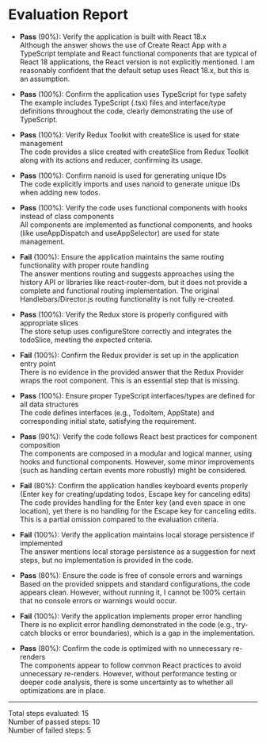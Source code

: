 # Evaluation Report

- **Pass** (90%): Verify the application is built with React 18.x  
  Although the answer shows the use of Create React App with a TypeScript template and React functional components that are typical of React 18 applications, the React version is not explicitly mentioned. I am reasonably confident that the default setup uses React 18.x, but this is an assumption.

- **Pass** (100%): Confirm the application uses TypeScript for type safety  
  The example includes TypeScript (.tsx) files and interface/type definitions throughout the code, clearly demonstrating the use of TypeScript.

- **Pass** (100%): Verify Redux Toolkit with createSlice is used for state management  
  The code provides a slice created with createSlice from Redux Toolkit along with its actions and reducer, confirming its usage.

- **Pass** (100%): Confirm nanoid is used for generating unique IDs  
  The code explicitly imports and uses nanoid to generate unique IDs when adding new todos.

- **Pass** (100%): Verify the code uses functional components with hooks instead of class components  
  All components are implemented as functional components, and hooks (like useAppDispatch and useAppSelector) are used for state management.

- **Fail** (100%): Ensure the application maintains the same routing functionality with proper route handling  
  The answer mentions routing and suggests approaches using the history API or libraries like react-router-dom, but it does not provide a complete and functional routing implementation. The original Handlebars/Director.js routing functionality is not fully re-created.

- **Pass** (100%): Verify the Redux store is properly configured with appropriate slices  
  The store setup uses configureStore correctly and integrates the todoSlice, meeting the expected criteria.

- **Fail** (100%): Confirm the Redux provider is set up in the application entry point  
  There is no evidence in the provided answer that the Redux Provider wraps the root component. This is an essential step that is missing.

- **Pass** (100%): Ensure proper TypeScript interfaces/types are defined for all data structures  
  The code defines interfaces (e.g., TodoItem, AppState) and corresponding initial state, satisfying the requirement.

- **Pass** (90%): Verify the code follows React best practices for component composition  
  The components are composed in a modular and logical manner, using hooks and functional components. However, some minor improvements (such as handling certain events more robustly) might be considered.

- **Fail** (80%): Confirm the application handles keyboard events properly (Enter key for creating/updating todos, Escape key for canceling edits)  
  The code provides handling for the Enter key (and even space in one location), yet there is no handling for the Escape key for canceling edits. This is a partial omission compared to the evaluation criteria.

- **Fail** (100%): Verify the application maintains local storage persistence if implemented  
  The answer mentions local storage persistence as a suggestion for next steps, but no implementation is provided in the code.

- **Pass** (80%): Ensure the code is free of console errors and warnings  
  Based on the provided snippets and standard configurations, the code appears clean. However, without running it, I cannot be 100% certain that no console errors or warnings would occur.

- **Fail** (100%): Verify the application implements proper error handling  
  There is no explicit error handling demonstrated in the code (e.g., try-catch blocks or error boundaries), which is a gap in the implementation.

- **Pass** (80%): Confirm the code is optimized with no unnecessary re-renders  
  The components appear to follow common React practices to avoid unnecessary re-renders. However, without performance testing or deeper code analysis, there is some uncertainty as to whether all optimizations are in place.

---

Total steps evaluated: 15  
Number of passed steps: 10  
Number of failed steps: 5